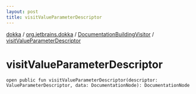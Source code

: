 ```yaml
---
layout: post
title: visitValueParameterDescriptor
---
```

[dokka](../../index.md) / [org.jetbrains.dokka](../index.md) / [DocumentationBuildingVisitor](index.md) / [visitValueParameterDescriptor](visitValueParameterDescriptor.md)

# visitValueParameterDescriptor

```
open public fun visitValueParameterDescriptor(descriptor: ValueParameterDescriptor, data: DocumentationNode): DocumentationNode
```
